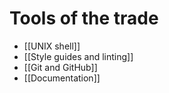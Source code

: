 # Tools of the trade

- [[UNIX shell]]
- [[Style guides and linting]]
- [[Git and GitHub]]
- [[Documentation]]